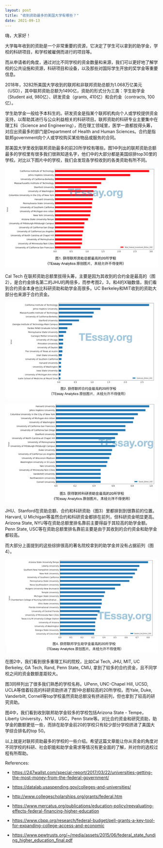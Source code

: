 ```yaml
---
layout: post
title: "收到资助最多的美国大学有哪些？"
date: 2021-09-13
---
```


嗨，大家好！

大学每年收到的资助是一个非常重要的资源，它决定了学生可以拿到的助学金，学校的科研项目，和学校被雇佣而进行的项目等。

而从申请者的角度，通过对比不同学校的资金数量和来源，我们可以更好地了解学校的公共设施和资源，科研项目和设备，以及那些对国际学生开放的奖学金等重要信息。

2018年，3282所美国大学收到的联邦和非联邦资助总额为1.068万亿美元（USD），其中联邦资助总额为1490亿，资助的形式分为三类：学生助学金（Student aid, 980亿）、研发资金（grants, 410亿）和合约金（contracts, 100亿）。

学生助学金一般给予本科生的。研发资金是指某个联邦机构向个人或学校提供资金支持，以帮助其进行与公众利益相关的科研项目。联邦资助的科研专业主要集中在理工科（Science and Engineering），而在理工领域里，医学一直都拔得头筹，对应出资最多的部门是Department of Health and Human Sciences。合约是指联邦government向个人或学校购买某些物品或服务的合同。


那美国大学里收到联邦资助最多的前20所学校有哪些。图1中列出的联邦资助总额最多的学校里有很多我们很熟知道名字，他们中的大部分都是美国综排top30里的学校。对比以下图片中的学校，我们会发现各学校收到的各类资助有所不同。

![Figure 1. Overall federal funding](/assets/images/top_funded_univ/fig1_fund.png)

Cal Tech 在联邦资助总额里拔得头筹，主要是因为其收到的合约金是最高的（图2），是合约金排名第二的JHU的两倍多，而参考图2，3，和4的X轴数值，我们看到合约资金本身也比科研资助和助学金高很多。UC Berkeley和MIT收到的资助大部分也来源于合约资金。

![Figure 2. Federal contracts](/assets/images/top_funded_univ/fig2_fund.png)

![Figure 3. Federal grants](/assets/images/top_funded_univ/fig3_fund.png)

JHU、Stanford在资助总额、合约和科研资助（图3）里都排到到很靠前的位置。Harvard, U Michigan等虽然合约和科研资金都排在前列，但科研资金明显更高。Arizona State, NYU等在资助总额里排名靠前主要得益于其较高的助学金额。Penn State, USC等在资助总额里排名靠前主要是由于其收到的合约资金和助学金都较高。

而大部分上面提到的这些综排很高的著名院校拿到的助学金并没有占据前列（图4）。

![Figure 4. Federal student aid](/assets/images/top_funded_univ/fig4_fund.png)

在图2中，我们看到很多重理工科的院校，比如Cal Tech, JHU, MIT, UC Berkeley, GA Tech, Rand, Penn State, CMU, 拿到了较多的合约资金，且不同学校之间的资金数额差距较大。

图3同样列出了很多我们熟悉的学校名称。UPenn, UNC-Chapel Hill, UCSD, UCLA等借着较高的科研资助挤进了图1中总额较高的20所学校。而Yale, Duke, Vanderbilt, Cornell等top学校虽然资助总额没有挤进前列，但也拿到了较高的研究资助。

图4中，我们看到收到联邦助学金较多的学校包括Arizona State - Tempe，Liberty University，NYU，USC，Penn State等。对比合约资金和研究资助，助学金的数额更低一些，而排在助学金前20的学校只有较少部分学校挤进了美国大学综合排名的top 50。

以上就是对联邦资助最多的学校的一些介绍。希望这篇文章能让你从资金的角度对不同学校的科研、社会职能和助学金需求等情况有更全面的了解，并对你的选校过程有所帮助。


References:
+ https://247wallst.com/special-report/2017/03/22/universities-getting-the-most-money-from-the-federal-government/

+ https://datalab.usaspending.gov/colleges-and-universities/

+ http://www.collegescholarships.org/grants/federal.htm

+ https://www.mercatus.org/publications/education-policy/reevaluating-effects-federal-financing-higher-education

+ https://www.cbpp.org/research/federal-budget/pell-grants-a-key-tool-for-expanding-college-access-and-economic

+ https://www.pewtrusts.org/~/media/assets/2015/06/federal_state_funding_higher_education_final.pdf
